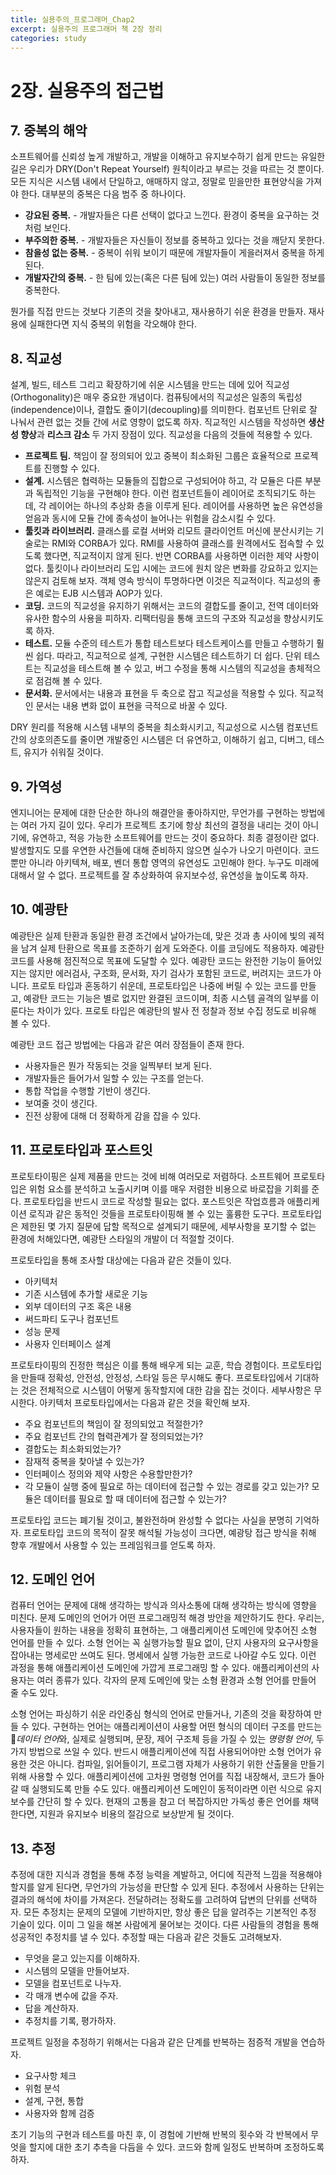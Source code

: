 ```yaml
---
title: 실용주의_프로그래머_Chap2
excerpt: 실용주의 프로그래머 책 2장 정리
categories: study
---
```


# 2장. 실용주의 접근법

## 7. 중복의 해악

소프트웨어를 신뢰성 높게 개발하고, 개발을 이해하고 유지보수하기 쉽게 만드는 유일한 길은 우리가 DRY(Don't Repeat Yourself) 원칙이라고 부르는 것을 따르는 것 뿐이다. 모든 지식은 시스템 내에서 단일하고, 애매하지 않고, 정말로 믿을만한 표현양식을 가져야 한다. 대부분의 중복은 다음 범주 중 하나이다.

- **강요된 중복.** - 개발자들은 다른 선택이 없다고 느낀다. 환경이 중복을 요구하는 것처럼 보인다.
- **부주의한 중복.** - 개발자들은 자신들이 정보를 중복하고 있다는 것을 깨닫지 못한다.
- **참을성 없는 중복.** - 중복이 쉬워 보이기 때문에 개발자들이 게을러져서 중복을 하게 된다.
- **개발자간의 중복.** - 한 팀에 있는(혹은 다른 팀에 있는) 여러 사람들이 동일한 정보를 중복한다.

뭔가를 직접 만드는 것보다 기존의 것을 찾아내고, 재사용하기 쉬운 환경을 만들자. 재사용에 실패한다면 지식 중복의 위험을 각오해야 한다.



## 8. 직교성

설계, 빌드, 테스트 그리고 확장하기에 쉬운 시스템을 만드는 데에 있어 직교성(Orthogonality)은 매우 중요한 개념이다. 컴퓨팅에서의 직교성은 일종의 독립성(independence)이나, 결합도 줄이기(decoupling)를 의미한다. 컴포넌트 단위로 잘 나눠서 관련 없는 것들 간에 서로 영향이 없도록 하자. 직교적인 시스템을 작성하면 **생산성 향상**과 **리스크 감소** 두 가지 장점이 있다. 직교성을 다음의 것들에 적용할 수 있다.

- **프로젝트 팀.** 책임이 잘 정의되어 있고 중복이 최소화된 그룹은 효율적으로 프로젝트를 진행할 수 있다.
- **설계.** 시스템은 협력하는 모듈들의 집합으로 구성되어야 하고, 각 모듈은 다른 부분과 독립적인 기능을 구현해야 한다. 이런 컴포넌트들이 레이어로 조직되기도 하는데, 각 레이어는 하나의 추상화 층을 이루게 된다. 레이어를 사용하면 높은 유연성을 얻음과 동시에 모듈 간에 종속성이 늘어나는 위험을 감소시킬 수 있다.
- **툴킷과 라이브러리.** 클래스를 로컬 서버와 리모트 클라이언트 머신에 분산시키는 기술로는 RMI와 CORBA가 있다. RMI를 사용하여 클래스를 원격에서도 접속할 수 있도록 했다면, 직교적이지 않게 된다. 반면 CORBA를 사용하면 이러한 제약 사항이 없다. 툴킷이나 라이브러리 도입 시에는 코드에 원치 않은 변화를 강요하고 있지는 않은지 검토해 보자. 객체 영속 방식이 투명하다면 이것은 직교적이다. 직교성의 좋은 예로는 EJB 시스템과 AOP가 있다.
- **코딩.** 코드의 직교성을 유지하기 위해서는 코드의 결합도를 줄이고, 전역 데이터와 유사한 함수의 사용을 피하자. 리팩터링을 통해 코드의 구조와 직교성을 향상시키도록 하자.
- **테스트.** 모듈 수준의 테스트가 통합 테스트보다 테스트케이스를 만들고 수행하기 훨씬 쉽다. 따라고, 직교적으로 설계, 구현한 시스템은 테스트하기 더 쉽다. 단위 테스트는 직교성을 테스트해 볼 수 있고, 버그 수정을 통해 시스템의 직교성을 총체적으로 점검해 볼 수 있다.
- **문서화.** 문서에서는 내용과 표현을 두 축으로 잡고 직교성을 적용할 수 있다. 직교적인 문서는 내용 변화 없이 표현을 극적으로 바꿀 수 있다.

DRY 원리를 적용해 시스템 내부의 중복을 최소화시키고, 직교성으로 시스템 컴포넌트 간의 상호의존도를 줄이면 개발중인 시스템은 더 유연하고, 이해하기 쉽고, 디버그, 테스트, 유지가 쉬워질 것이다.



## 9. 가역성

엔지니어는 문제에 대한 단순한 하나의 해결안을 좋아하지만, 무언가를 구현하는 방법에는 여러 가지 길이 있다. 우리가 프로젝트 초기에 항상 최선의 결정을 내리는 것이 아니기에, 유연하고, 적응 가능한 소프트웨어를 만드는 것이 중요하다. 최종 결정이란 없다. 발생할지도 모를 우연한 사건들에 대해 준비하지 않으면 실수가 나오기 마련이다. 코드 뿐만 아니라 아키텍쳐, 배포, 벤더 통합 영역의 유연성도 고민해야 한다. 누구도 미래에 대해서 알 수 없다. 프로젝트를 잘 추상화하여 유지보수성, 유연성을 높이도록 하자.



## 10. 예광탄

예광탄은 실제 탄환과 동일한 환경 조건에서 날아가는데, 맞은 것과 총 사이에 빛의 궤적을 남겨 실제 탄환으로 목표를 조준하기 쉽게 도와준다. 이를 코딩에도 적용하자. 예광탄 코드를 사용해 점진적으로 목표에 도달할 수 있다. 예광탄 코드는 완전한 기능이 들어있지는 않지만 에러검사, 구조화, 문서화, 자기 검사가 포함된 코드로, 버려지는 코드가 아니다. 프로토 타입과 혼동하기 쉬운데, 프로토타입은 나중에 버릴 수 있는 코드를 만들고, 예광탄 코드는 기능은 별로 없지만 완결된 코드이며, 최종 시스템 골격의 일부를 이룬다는 차이가 있다. 프로토 타입은 예광탄의 발사 전 정찰과 정보 수집 정도로 비유해 볼 수 있다.

예광탄 코드 접근 방법에는 다음과 같은 여러 장점들이 존재 한다.

- 사용자들은 뭔가 작동되는 것을 일찍부터 보게 된다.
- 개발자들은 들어가서 일할 수 있는 구조를 얻는다.
- 통합 작업을 수행할 기반이 생긴다.
- 보여줄 것이 생긴다.
- 진전 상황에 대해 더 정확하게 감을 잡을 수 있다.



## 11. 프로토타입과 포스트잇

프로토타이핑은 실제 제품을 만드는 것에 비해 여러모로 저렴하다. 소프트웨어 프로토타입은 위험 요소를 분석하고 노출시키며 이를 매우 저렴한 비용으로 바로잡을 기회를 준다. 프로토타입을 반드시 코드로 작성할 필요는 없다. 포스트잇은 작업흐름과 애플리케이션 로직과 같은 동적인 것들을 프로토타이핑해 볼 수 있는 훌륭한 도구다. 프로토타입은 제한된 몇 가지 질문에 답할 목적으로 설계되기 때문에, 세부사항을 포기할 수 없는 환경에 처해있다면, 예광탄 스타일의 개발이 더 적절할 것이다.

프로토타입을 통해 조사할 대상에는 다음과 같은 것들이 있다.

- 아키텍처
- 기존 시스템에 추가할 새로운 기능
- 외부 데이터의 구조 혹은 내용
- 써드파티 도구나 컴포넌트
- 성능 문제
- 사용자 인터페이스 설계

프로토타이핑의 진정한 핵심은 이를 통해 배우게 되는 교훈, 학습 경험이다. 프로토타입을 만들때 정확성, 안전성, 안정성, 스타일 등은 무시해도 좋다. 프로토타입에서 기대하는 것은 전체적으로 시스템이 어떻게 동작할지에 대한 감을 잡는 것이다. 세부사항은 무시한다. 아키텍처 프로토타입에서는 다음과 같은 것을 확인해 보자.

- 주요 컴포넌트의 책임이 잘 정의되었고 적절한가?
- 주요 컴포넌트 간의 협력관계가 잘 정의되었는가?
- 결합도는 최소화되었는가?
- 잠재적 중복을 찾아낼 수 있는가?
- 인터페이스 정의와 제약 사항은 수용할만한가?
- 각 모듈이 실행 중에 필요로 하는 데이터에 접근할 수 있는 경로를 갖고 있는가? 모듈은 데이터를 필요로 할 때 데이터에 접근할 수 있는가?

프로토타입 코드는 폐기될 것이고, 불완전하며 완성할 수 없다는 사실을 분명히 기억하자. 프로토타입 코드의 목적이 잘못 해석될 가능성이 크다면, 예광탕 접근 방식을 취해 향후 개발에서 사용할 수 있는 프레임워크를 얻도록 하자.



## 12. 도메인 언어

컴퓨터 언어는 문제에 대해 생각하는 방식과 의사소통에 대해 생각하는 방식에 영향을 미친다. 문제 도메인의 언어가 어떤 프로그래밍적 해경 방안을 제안하기도 한다. 우리는, 사용자들이 원하는 내용을 정확히 표현하는, 그 애플리케이션 도메인에 맞추어진 소형 언어를 만들 수 있다. 소형 언어는 꼭 실행가능할 필요 없이, 단지 사용자의 요구사항을 잡아내는 명세로만 쓰여도 된다. 명세에서 실행 가능한 코드로 나아갈 수도 있다. 이런 과정을 통해 애플리케이션 도메인에 가깝게 프로그래밍 할 수 있다. 애플리케이션의 사용자는 여러 종류가 있다. 각자의 문제 도메인에 맞는 소형 환경과 소형 언어를 만들어 줄 수도 있다.

소형 언어는 파싱하기 쉬운 라인중심 형식의 언어로 만들거나, 기존의 것을 확장하여 만들 수 있다. 구현하는 언어는 애플리케이션이 사용할 어떤 형식의 데이터 구조를 만드는 *데이터 언어*와, 실제로 실행되며, 문장, 제어 구조체 등을 가질 수 있는 *명령형 언어*, 두 가지 방법으로 쓰일 수 있다. 반드시 애플리케이션에 직접 사용되어야만 소형 언어가 유용한 것은 아니다. 컴파일, 읽어들이기, 프로그램 자체가 사용하기 위한 산출물을 만들기 위해 사용할 수 있다. 애플리케이션에 고차원 명령형 언어를 직접 내장해서, 코드가 돌아갈 때 실행되도록 만들 수도 있다. 애플리케이션 도메인이 동적이라면 이런 식으로 유지보수를 간단히 할 수 있다. 현재의 고통을 참고 더 복잡하지만 가독성 좋은 언어를 채택한다면, 지원과 유지보수 비용의 절감으로 보상받게 될 것이다.



## 13. 추정

추정에 대한 지식과 경험을 통해 추정 능력을 계발하고, 어디에 직관적 느낌을 적용해야 할지를 알게 된다면, 무언가의 가능성을 판단할 수 있게 된다. 추정에서 사용하는 단위는 결과의 해석에 차이를 가져온다. 전달하려는 정확도를 고려하여 답변의 단위를 선택하자. 모든 추정치는 문제의 모델에 기반하지만, 항상 좋은 답을 알려주는 기본적인 추정 기술이 있다. 이미 그 일을 해본 사람에게 물어보는 것이다. 다른 사람들의 경험을 통해 성공적인 추정치를 낼 수 있다. 추정할 때는 다음과 같은 것들도 고려해보자.

- 무엇을 묻고 있는지를 이해하자.
- 시스템의 모델을 만들어보자.
- 모델을 컴포넌트로 나누자.
- 각 매개 변수에 값을 주자.
- 답을 계산하자.
- 추정치를 기록, 평가하자.

프로젝트 일정을 추정하기 위해서는 다음과 같은 단계를 반복하는 점증적 개발을 연습하자.

- 요구사항 체크
- 위험 분석
-  설계, 구현, 통합
-  사용자와 함께 검증

초기 기능의 구현과 테스트를 마친 후, 이 경험에 기반해 반복의 횟수와 각 반복에서 무엇을 할지에 대한 초기 추측을 다듬을 수 있다. 코드와 함께 일정도 반복하며 조정하도록 하자.
